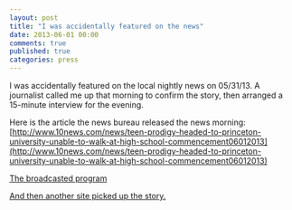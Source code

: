 ```yaml
---
layout: post
title: "I was accidentally featured on the news"
date: 2013-06-01 00:00
comments: true
published: true
categories: press
---
```


I was accidentally featured on the local nightly news on 05/31/13. A journalist called me up that morning to confirm the story, then arranged a 15-minute interview for the evening.

Here is the article the news bureau released the news morning: [http://www.10news.com/news/teen-prodigy-headed-to-princeton-university-unable-to-walk-at-high-school-commencement06012013](http://www.10news.com/news/teen-prodigy-headed-to-princeton-university-unable-to-walk-at-high-school-commencement06012013)

[The broadcasted program](http://www.youtube.com/watch?v=6vkvkHZ5YWo)

[And then another site picked up the story.](http://lajolla.patch.com/groups/schools/p/bishops-school-teen-15-ready-for-princeton-university)
